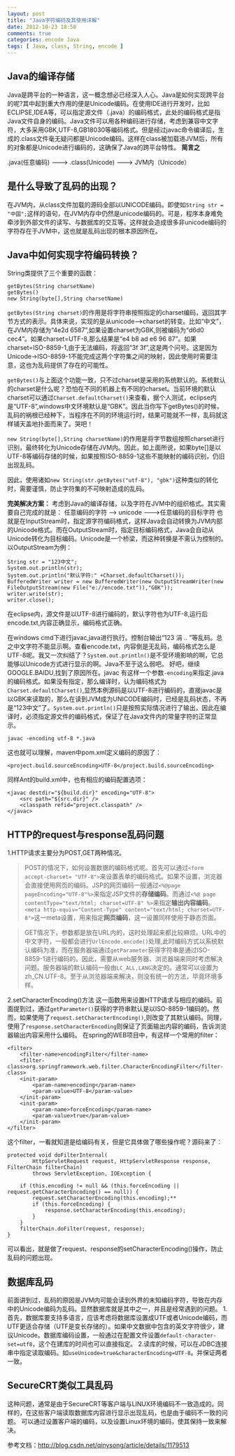 ```yaml
---
layout: post
title: "Java字符编码及其使用详解"
date: 2012-10-23 18:58
comments: true
categories: encode Java
tags: [ Java, class, String, encode ]
---
```

## Java的编译存储
Java是跨平台的一种语言，这一概念想必已经深入人心。Java是如何实现跨平台的呢?其中起到重大作用的便是Unicode编码。在使用IDE进行开发时，比如ECLIPSE,IDEA等，可以指定源文件（.java）的编码格式，此处的编码格式是指Java文件自身的编码。Java文件可以用各种编码进行存储，考虑到兼容中文字符，大多采用GBK,UTF-8,GB18030等编码格式。但是经过javac命令编译后，生成的.class文件毫无疑问都是Unicode编码。这样在class被加载进JVM后，所有的对象都是Unicode进行编码的，这确保了Java的跨平台特性。
**简言之**

.java(任意编码) ---> .class(Unicode) ---> JVM内（Unicode）

<!--more-->

## 是什么导致了乱码的出现？
在JVM内，从class文件加载的源码全部以UNICODE编码。即使如`String str = "中国";`这样的语句，在JVM内存中仍然是unicode编码的。可是，程序本身难免牵涉到外部文件的读写、与数据库的交互等。这样就会造成很多非unicode编码的字符存在于JVM中，这也就是乱码出现的根本原因所在。

## Java中如何实现字符编码转换？
String类提供了三个重要的函数：

	getBytes(String charsetName)
	getBytes()
	new String(byte[],String charsetName)
`getBytes(String charset)`的作用是将字符串按照指定的charset编码，返回其字节方式的表示。具体来说，实现的是从unicode-->charset的转变。比如“中文”，在JVM内存储为“4e2d 6587”,如果设置charset为GBK,则被编码为“d6d0 cec4”。如果charset=UTF-8,那么结果是“e4 b8 ad e6 96 87”。如果charset=ISO-8859-1,由于无法编码，将返回“3f 3f”,这是两个问号。这是因为Unicode->ISO-8859-1不能完成这两个字符集之间的映射，因此使用时需要注意，这也为乱码提供了存在的可能性。

`getBytes()`与上面这个功能一致，只不过charset是采用的系统默认的。系统默认的charset是什么呢？恐怕在不同的机器上有不同的charset。当前环境的默认charset可以通过`Charset.defaultCharset()`来查看，据个人测试，eclipse内是“UTF-8”,windows中文环境默认是“GBK”。因此当你写下getBytes()的时候，乱码的祸根已经种下，当程序在不同的环境运行时，结果可能就不一样，乱码就这样铺天盖地扑面而来了。哭吧！

`new String(byte[],String charsetName)`的作用是将字节数组按照charset进行识别，最终转化为Unicode存储在JVM内。因此，如上面所说，如果byte[]是以UTF-8等编码存储的时候，如果按照ISO-8859-1这些不能映射的编码识别，仍旧出现乱码。

因此，使用诸如`new String(str.getBytes("utf-8"), "gbk")`这种类似的转化时，需要谨慎，防止字符集的不可映射造成的乱码。

**完美解决方案：**
考虑到Java的编译存储，以及字符在JVM中的组织格式。其实需要自己完成的就是：
任意编码的字符 --> unicode --->任意编码的目标字符
也就是在InputStream时，指定源字符编码格式，这样Java会自动转换为JVM内部的Unicode格式。而在OutputStream时，指定目标编码格式，Java会自动从Unicode转化为目标编码。Unicode是一个桥梁，而这种转换是不需认为控制的。
以OutputStream为例：

	String str = "123中文";
	System.out.println(str);
	System.out.println("默认字符:" +Charset.defaultCharset());
	BufferedWriter writer = new BufferedWriter(new OutputStreamWriter(new FileOutputStream(new File("e://encode.txt")),"GBK"));
	writer.write(str);
	writer.close();
在eclipse内，源文件是以UTF-8进行编码的，默认字符也为UTF-8,运行后encode.txt,内容正确显示，编码格式正确。

在windows cmd下进行javac,java进行执行。控制台输出“123 涓  .. ”等乱码。总之中文字符不能显示啊。查看encode.txt，内容倒是无乱码，编码格式怎么是UTF-8呢。我又一次纠结了？`System.out.println()`是不受环境影响的啊，它总能够以Unicode方式进行显示的啊。Java不至于这么弱吧。
好吧，继续GOOGLE.BAIDU,找到了原因所在。javac 有这样一个参数`-encoding`来指定.java的编码格式。如果没有指定，那么编译时，认为编码格式为`Charset.defaultCharset()`,显然本例源码是以UTF-8进行编码的，直接javac是以GBK来读取的，那么在读到JVM成为UNICODE编码时，已经是乱码状态，不再是“123中文”了。`System.out.println()`只是按照实际情况进行了输出，因此在编译时，必须指定源文件的编码格式，保证了在Java文件内的常量字符的正常显示。

	javac -encoding utf-8 *.java
这也就可以理解，maven中pom.xml定义编码的原因了：

	<project.build.sourceEncoding>UTF-8</project.build.sourceEncoding>
同样Ant的build.xml中，也有相应的编码配置选项：

	<javac destdir="${build.dir}" encoding="UTF-8">
		<src path="${src.dir}" />
		<classpath refid="project.classpath" />
	</javac>
## HTTP的request与response乱码问题
1.HTTP请求主要分为POST,GET两种情况。
> POST的情况下，如何设置数据的编码格式呢。首先可以通过`<form accept-charset= "UTF-8">`来设置表单的编码格式。如果不设置，浏览器会直接使用网页的编码。JSP的网页编码一般通过`<%@page pageEncoding="UTF-8"%>`来指定JSP文件的**存储编码**。而通过`<%@ page contentType="text/html; charset=UTF-8" %>`来指定**输出内容编码**。`<meta http-equiv="Content-Type" content="text/html; charset=UTF-8">`这一meta设置，用来指定**网页编码**，这一设置同样使用于静态页面。

>GET情况下，参数都是放在URL内的，这时处理起来都比较麻烦。URL中的中文字符，一般都会进行`UrlEncode.encode()`处理,此时编码方式以系统默认编码为准，而在服务器端通过`getParameter`获得字符串是通过ISO-8859-1进行编码的。因此，需要从web服务器、浏览器端来同时考虑解决问题。服务器端的默认编码一般由`LC_ALL,LANG`决定的。通常可以设置为zh_CN.UTF-8。至于从浏览器端来解决，则没有统一的方法，毕竟环境多样。

2.setCharacterEncoding()方法
这一函数用来设置HTTP请求与相应的编码。前面提到过，通过`getParameter()`获得的字符串默认是以ISO-8859-1编码的。然而，如果使用了`request.setCharacterEncoding()`,则改变了其默认编码。同理，使用了`response.setCharacterEncoding`则保证了页面输出内容的编码，告诉浏览器输出内容采用什么编码。
在spring的WEB项目中，有这样一个常用的filter：

	<filter>
		<filter-name>encodingFilter</filter-name>
		<filter-class>org.springframework.web.filter.CharacterEncodingFilter</filter-class>
		<init-param>
			<param-name>encoding</param-name>
			<param-value>UTF-8</param-value>
		</init-param>
		<init-param>
			<param-name>forceEncoding</param-name>
			<param-value>true</param-value>
		</init-param>
	</filter>
这个filter，一看就知道是给编码有关，但是它具体做了哪些操作呢？源码来了：

	protected void doFilterInternal(
			HttpServletRequest request, HttpServletResponse response, FilterChain filterChain)
			throws ServletException, IOException {

		if (this.encoding != null && (this.forceEncoding || request.getCharacterEncoding() == null)) {
			request.setCharacterEncoding(this.encoding);**
			if (this.forceEncoding) {
				response.setCharacterEncoding(this.encoding);
			}
		}
		filterChain.doFilter(request, response);
	}
可以看出，就是做了request、response的setCharacterEncoding()操作，防止乱码的问题出现。
## 数据库乱码
前面讲到过，乱码的原因是JVM内可能会读到外界的未知编码字符，导致在内存中的Unicode编码为乱码。显然数据库就是其中之一，并且是经常遇到的问题。
1.首先，数据库要支持多语言，应该考虑将数据库设置成UTF或者Unicode编码，而UTF更适合存储（UTF是变长存储的）。如果中文数据中包含的英文字符很少，建议Unicode。数据库编码设置，一般通过在配置文件设置`default-character-set=utf8`，这个在建库的时间也可以直接指定。
2.读库的时候，可以在JDBC连接串中指定读取编码。如`useUnicode=true&characterEncoding=UTF-8`。并保证两者一致。
## SecureCRT类似工具乱码
这种问题，通常是由于SecureCRT等客户端与LINUX环境编码不一致造成的。同样的，在这些客户端读取数据库内容进行显示出现乱码，也是由于编码不一致的问题。
可以通过设置客户端的编码，以及设置Linux环境的编码，使其保持一致来解决。

参考文档：<http://blog.csdn.net/qinysong/article/details/1179513>
